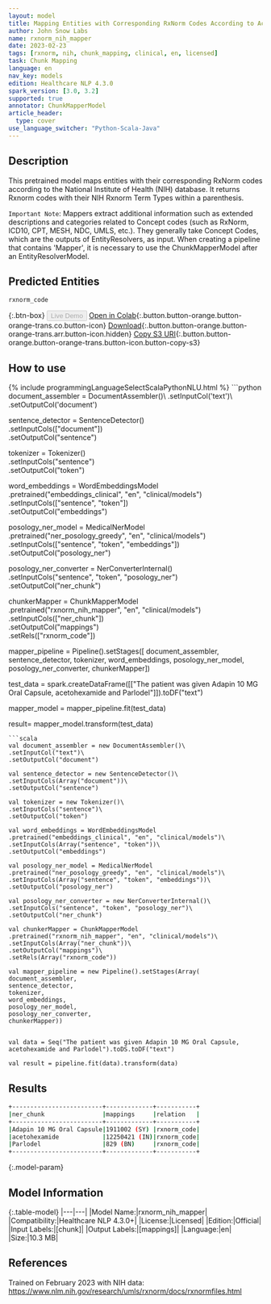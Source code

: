 ```yaml
---
layout: model
title: Mapping Entities with Corresponding RxNorm Codes According to According to National Institute of Health (NIH) Database
author: John Snow Labs
name: rxnorm_nih_mapper
date: 2023-02-23
tags: [rxnorm, nih, chunk_mapping, clinical, en, licensed]
task: Chunk Mapping
language: en
nav_key: models
edition: Healthcare NLP 4.3.0
spark_version: [3.0, 3.2]
supported: true
annotator: ChunkMapperModel
article_header:
  type: cover
use_language_switcher: "Python-Scala-Java"
---
```


## Description

This pretrained model maps entities with their corresponding RxNorm codes according to the National Institute of Health (NIH) database. It returns Rxnorm codes with their NIH Rxnorm Term Types within a parenthesis.

`Important Note`: Mappers extract additional information such as extended descriptions and categories related to Concept codes (such as RxNorm, ICD10, CPT, MESH, NDC, UMLS, etc.). They generally take Concept Codes, which are the outputs of EntityResolvers, as input. When creating a pipeline that contains 'Mapper', it is necessary to use the ChunkMapperModel after an EntityResolverModel.


## Predicted Entities

`rxnorm_code`

{:.btn-box}
<button class="button button-orange" disabled>Live Demo</button>
[Open in Colab](https://colab.research.google.com/github/JohnSnowLabs/spark-nlp-workshop/blob/master/tutorials/Certification_Trainings/Healthcare/26.Chunk_Mapping.ipynb){:.button.button-orange.button-orange-trans.co.button-icon}
[Download](https://s3.amazonaws.com/auxdata.johnsnowlabs.com/clinical/models/rxnorm_nih_mapper_en_4.3.0_3.0_1677156206111.zip){:.button.button-orange.button-orange-trans.arr.button-icon.hidden}
[Copy S3 URI](s3://auxdata.johnsnowlabs.com/clinical/models/rxnorm_nih_mapper_en_4.3.0_3.0_1677156206111.zip){:.button.button-orange.button-orange-trans.button-icon.button-copy-s3}

## How to use



<div class="tabs-box" markdown="1">
{% include programmingLanguageSelectScalaPythonNLU.html %}
```python
document_assembler = DocumentAssembler()\
.setInputCol('text')\
.setOutputCol('document')

sentence_detector = SentenceDetector()\
.setInputCols(["document"])\
.setOutputCol("sentence")

tokenizer = Tokenizer()\
.setInputCols("sentence")\
.setOutputCol("token")

word_embeddings = WordEmbeddingsModel\
.pretrained("embeddings_clinical", "en", "clinical/models")\
.setInputCols(["sentence", "token"])\
.setOutputCol("embeddings")

posology_ner_model = MedicalNerModel\
.pretrained("ner_posology_greedy", "en", "clinical/models")\
.setInputCols(["sentence", "token", "embeddings"])\
.setOutputCol("posology_ner")

posology_ner_converter = NerConverterInternal()\
.setInputCols("sentence", "token", "posology_ner")\
.setOutputCol("ner_chunk")

chunkerMapper = ChunkMapperModel\
.pretrained("rxnorm_nih_mapper", "en", "clinical/models")\
.setInputCols(["ner_chunk"])\
.setOutputCol("mappings")\
.setRels(["rxnorm_code"])

mapper_pipeline = Pipeline().setStages([
document_assembler,
sentence_detector,
tokenizer, 
word_embeddings,
posology_ner_model, 
posology_ner_converter, 
chunkerMapper])


test_data = spark.createDataFrame([["The patient was given Adapin 10 MG Oral Capsule, acetohexamide and Parlodel"]]).toDF("text")

mapper_model = mapper_pipeline.fit(test_data)

result= mapper_model.transform(test_data)
```
```scala
val document_assembler = new DocumentAssembler()\
.setInputCol("text")\
.setOutputCol("document")

val sentence_detector = new SentenceDetector()\
.setInputCols(Array("document"))\
.setOutputCol("sentence")

val tokenizer = new Tokenizer()\
.setInputCols("sentence")\
.setOutputCol("token")

val word_embeddings = WordEmbeddingsModel
.pretrained("embeddings_clinical", "en", "clinical/models")\
.setInputCols(Array("sentence", "token"))\
.setOutputCol("embeddings")

val posology_ner_model = MedicalNerModel
.pretrained("ner_posology_greedy", "en", "clinical/models")\
.setInputCols(Array("sentence", "token", "embeddings"))\
.setOutputCol("posology_ner")

val posology_ner_converter = new NerConverterInternal()\
.setInputCols("sentence", "token", "posology_ner")\
.setOutputCol("ner_chunk")

val chunkerMapper = ChunkMapperModel
.pretrained("rxnorm_nih_mapper", "en", "clinical/models")\
.setInputCols(Array("ner_chunk"))\
.setOutputCol("mappings")\
.setRels(Array("rxnorm_code")) 

val mapper_pipeline = new Pipeline().setStages(Array(
document_assembler,
sentence_detector,
tokenizer, 
word_embeddings,
posology_ner_model, 
posology_ner_converter, 
chunkerMapper))


val data = Seq("The patient was given Adapin 10 MG Oral Capsule, acetohexamide and Parlodel").toDS.toDF("text")

val result = pipeline.fit(data).transform(data) 
```
</div>

## Results

```bash
+-------------------------+-------------+-----------+
|ner_chunk                |mappings     |relation   |
+-------------------------+-------------+-----------+
|Adapin 10 MG Oral Capsule|1911002 (SY) |rxnorm_code|
|acetohexamide            |12250421 (IN)|rxnorm_code|
|Parlodel                 |829 (BN)     |rxnorm_code|
+-------------------------+-------------+-----------+
```

{:.model-param}
## Model Information

{:.table-model}
|---|---|
|Model Name:|rxnorm_nih_mapper|
|Compatibility:|Healthcare NLP 4.3.0+|
|License:|Licensed|
|Edition:|Official|
|Input Labels:|[chunk]|
|Output Labels:|[mappings]|
|Language:|en|
|Size:|10.3 MB|

## References

Trained on February 2023 with NIH data: 
 https://www.nlm.nih.gov/research/umls/rxnorm/docs/rxnormfiles.html

